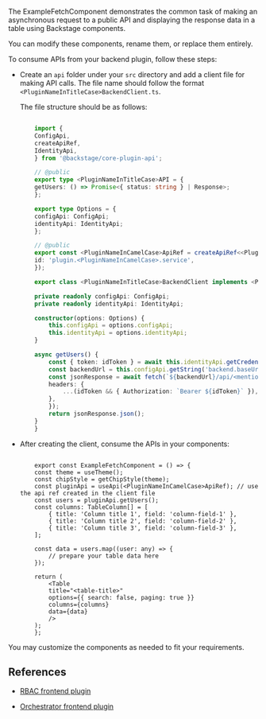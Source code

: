 The ExampleFetchComponent demonstrates the common task of making an asynchronous request to a public API and displaying the response data in a table using Backstage components.

You can modify these components, rename them, or replace them entirely.

To consume APIs from your backend plugin, follow these steps:

- Create an `api` folder under your `src` directory and add a client file for making API calls. The file name should follow the format `<PluginNameInTitleCase>BackendClient.ts`.

  The file structure should be as follows:

  ```ts title="<PluginNameInTitleCase>BackendClient.ts"

      import {
      ConfigApi,
      createApiRef,
      IdentityApi,
      } from '@backstage/core-plugin-api';

      // @public
      export type <PluginNameInTitleCase>API = {
      getUsers: () => Promise<{ status: string } | Response>;
      };

      export type Options = {
      configApi: ConfigApi;
      identityApi: IdentityApi;
      };

      // @public
      export const <PluginNameInCamelCase>ApiRef = createApiRef<<PluginNameInTitleCase>API>({
      id: 'plugin.<PluginNameInCamelCase>.service',
      });

      export class <PluginNameInTitleCase>BackendClient implements <PluginNameInTitleCase>API {

      private readonly configApi: ConfigApi;
      private readonly identityApi: IdentityApi;

      constructor(options: Options) {
          this.configApi = options.configApi;
          this.identityApi = options.identityApi;
      }

      async getUsers() {
          const { token: idToken } = await this.identityApi.getCredentials();
          const backendUrl = this.configApi.getString('backend.baseUrl');
          const jsonResponse = await fetch(`${backendUrl}/api/<mention-your-api-here>/`, {
          headers: {
              ...(idToken && { Authorization: `Bearer ${idToken}` }),
          },
          });
          return jsonResponse.json();
      }
      }
  ```

- After creating the client, consume the APIs in your components:

  ```tsx title="ExampleFetchComponent.tsx"

      export const ExampleFetchComponent = () => {
      const theme = useTheme();
      const chipStyle = getChipStyle(theme);
      const pluginApi = useApi(<PluginNameInCamelCase>ApiRef); // use the api ref created in the client file
      const users = pluginApi.getUsers();
      const columns: TableColumn[] = [
          { title: 'Column title 1', field: 'column-field-1' },
          { title: 'Column title 2', field: 'column-field-2' },
          { title: 'Column title 3', field: 'column-field-3' },
      ];

      const data = users.map((user: any) => {
          // prepare your table data here
      });

      return (
          <Table
          title="<table-title>"
          options={{ search: false, paging: true }}
          columns={columns}
          data={data}
          />
      );
      };

  ```

You may customize the components as needed to fit your requirements.

## References

- [RBAC frontend plugin](https://github.com/janus-idp/backstage-plugins/tree/main/plugins/rbac)

- [Orchestrator frontend plugin](https://github.com/janus-idp/backstage-plugins/tree/main/plugins/orchestrator)
